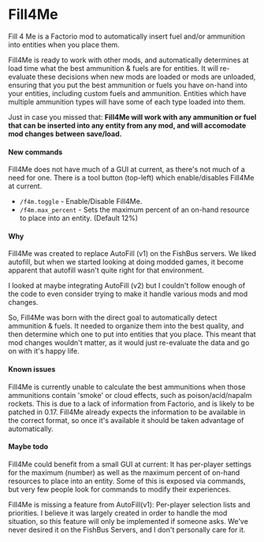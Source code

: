 # Fill4Me

Fill 4 Me is a Factorio mod to automatically insert fuel and/or ammunition into entities when you place them.

Fill4Me is ready to work with other mods, and automatically determines at load time what the best ammunition & fuels are for entities.  It will re-evaluate these decisions when new mods are loaded or mods are unloaded, ensuring that you put the best ammunition or fuels you have on-hand into your entities, including custom fuels and ammunition.  Entities which have multiple ammunition types will have some of each type loaded into them.

Just in case you missed that:  __Fill4Me will work with any ammunition or fuel that can be inserted into any entity from any mod, and will accomodate mod changes between save/load.__

#### New commands

Fill4Me does not have much of a GUI at current, as there's not much of a need for one.  There is a tool button (top-left) which enable/disables Fill4Me at current.

* `/f4m.toggle` - Enable/Disable Fill4Me.
* `/f4m.max_percent` - Sets the maximum percent of an on-hand resource to place into an entity.  (Default 12%)

#### Why

Fill4Me was created to replace AutoFill (v1) on the FishBus servers.  We liked autofill, but when we started looking at doing modded games, it become apparent that autofill wasn't quite right for that environment.

I looked at maybe integrating AutoFill (v2) but I couldn't follow enough of the code to even consider trying to make it handle various mods and mod changes.

So, Fill4Me was born with the direct goal to automatically detect ammunition & fuels.  It needed to organize them into the best quality, and then determine which one to put into entities that you place.  This meant that mod changes wouldn't matter, as it would just re-evaluate the data and go on with it's happy life.


#### Known issues

Fill4Me is currently unable to calculate the best ammunitions when those ammunitions contain 'smoke' or cloud effects, such as poison/acid/napalm rockets.  This is due to a lack of information from Factorio, and is likely to be patched in 0.17.  Fill4Me already expects the information to be available in the correct format, so once it's available it should be taken advantage of automatically.

#### Maybe todo

Fill4Me could benefit from a small GUI at current:  It has per-player settings for the maximum (number) as well as the maximum percent of on-hand resources to place into an entity.  Some of this is exposed via commands, but very few people look for commands to modify their experiences.

Fill4Me is missing a feature from AutoFill(v1):  Per-player selection lists and priorities.  I believe it was largely created in order to handle the mod situation, so this feature will only be implemented if someone asks.  We've never desired it on the FishBus Servers, and I don't personally care for it.
